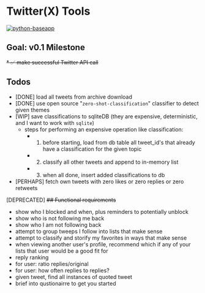 # Twitter(X) Tools

[![python-baseapp](https://github.com/pieteradejong/twittertools/actions/workflows/ci.yml/badge.svg?branch=main)](https://github.com/pieteradejong/twittertools/actions/workflows/ci.yml)

## Goal: v0.1 Milestone
~~* :white_check_mark: make successful Twitter API call~~

## Todos
* [DONE] load all tweets from archive download
* [DONE] use open source "`zero-shot-classification`" classifier to detect given themes
* [WIP] save classifications to sqliteDB (they are expensive, deterministic, and I want to work with `sqlite`)
  * steps for performing an expensive operation like classification:
    * 1) before starting, load from db table all tweet_id's that already have a classification for the given topic
    * 2) classify all other tweets and append to in-memory list
    * 3) when all done, insert added classifications to db
* [PERHAPS] fetch own tweets with zero likes or zero replies or zero retweets

[DEPRECATED] ~~## Functional requirements~~
* show who I blocked and when, plus reminders to potentially unblock
* show who is not following me back
* show who I am not following back
* attempt to group tweeps I follow into lists that make sense
* attempt to classify and storify my favorites in ways that make sense
* when viewing another user's profile, recommend which if any of your lists that user would be a good fit for
* reply ranking
* for user: ratio replies/original
* for user: how often replies to replies?
* given tweet, find all instances of quoted tweet
* brief into qustionairre to get you started
